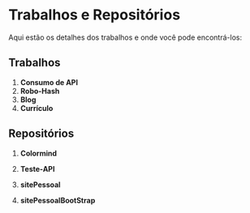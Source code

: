 # Trabalhos e Repositórios

Aqui estão os detalhes dos trabalhos e onde você pode encontrá-los:

## Trabalhos

1. **Consumo de API**
2. **Robo-Hash**
3. **Blog**
4. **Currículo**

## Repositórios

1. **Colormind**
  
2. **Teste-API**
   
3. **sitePessoal**
    
4. **sitePessoalBootStrap**
    

 
